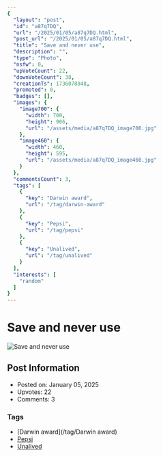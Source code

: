 ```yaml
---
{
  "layout": "post",
  "id": "a87q7DQ",
  "url": "/2025/01/05/a87q7DQ.html",
  "post_url": "/2025/01/05/a87q7DQ.html",
  "title": "Save and never use",
  "description": "",
  "type": "Photo",
  "nsfw": 0,
  "upVoteCount": 22,
  "downVoteCount": 38,
  "creationTs": 1736078848,
  "promoted": 0,
  "badges": [],
  "images": {
    "image700": {
      "width": 700,
      "height": 906,
      "url": "/assets/media/a87q7DQ_image700.jpg"
    },
    "image460": {
      "width": 460,
      "height": 595,
      "url": "/assets/media/a87q7DQ_image460.jpg"
    }
  },
  "commentsCount": 3,
  "tags": [
    {
      "key": "Darwin award",
      "url": "/tag/darwin-award"
    },
    {
      "key": "Pepsi",
      "url": "/tag/pepsi"
    },
    {
      "key": "Unalived",
      "url": "/tag/unalived"
    }
  ],
  "interests": [
    "random"
  ]
}
---
```


# Save and never use

![Save and never use](/assets/media/a87q7DQ_image700.jpg)

## Post Information

- Posted on: January 05, 2025
- Upvotes: 22
- Comments: 3

### Tags

- [Darwin award](/tag/Darwin award)
- [Pepsi](/tag/Pepsi)
- [Unalived](/tag/Unalived)
